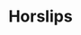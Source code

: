 ---
title: "Horslips"
summary: "Horslips were the first \"Celtic Rock\" band in Ireland, releasing their first single in 1972. They disbanded in 1980, with some of their members going on to high profile careers . The original line-up has reformed in 2005. A note on CD editions: All CD editions prior to 1999 are inferior. When Horslips split in 1981, the rights to their back catalogue were sold by their last tour manager to Outlet Records of Belfast. This was done without the bands consent. Outlet reissued all the albums on vinyl, cassette and eventually CD over the following years. The original editions of these CD issues are direct transfers released in conjunction with Homespun Records of Dublin. Later Outlet issues are remasters with improved sound quality and cover artwork, but some still questioned their quality. In 1999, Horslips won a lengthy legal battle with Outlet, re-gaining the rights to their back catalogue, and ceasing all manufacture of Outlet editions. A new remastering program was launched and the first official CD remasters came out on Edsel Records in 2000. All subsequent CD issues are official remasters."
slug: "horslips"
image: "horslips.jpg"
apple_music_artist_url: "https://music.apple.com/gb/artist/horslips/264400245"
wikipedia_url: "https://en.wikipedia.org/wiki/Horslips"
---